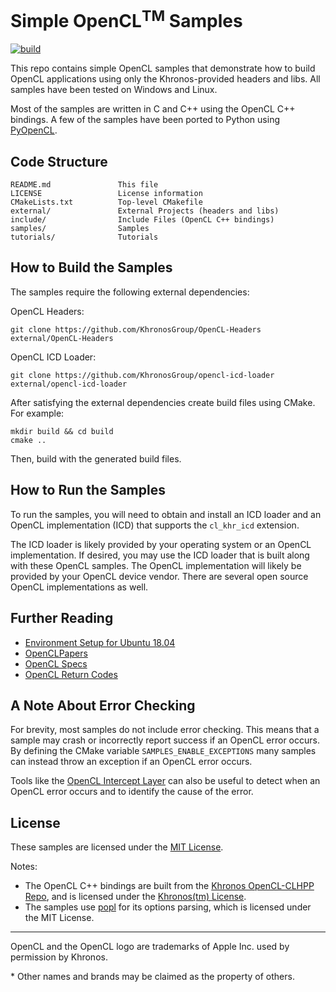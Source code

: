 # Simple OpenCL<sup>TM</sup> Samples

[![build](https://github.com/bashbaug/SimpleOpenCLSamples/workflows/build/badge.svg?branch=master)](https://github.com/bashbaug/SimpleOpenCLSamples/actions?query=workflow%3Abuild+branch%3Amaster)

This repo contains simple OpenCL samples that demonstrate how to build
OpenCL applications using only the Khronos-provided headers and libs.
All samples have been tested on Windows and Linux.

Most of the samples are written in C and C++ using the OpenCL C++ bindings.
A few of the samples have been ported to Python using [PyOpenCL](https://pypi.org/project/pyopencl/).


## Code Structure

```
README.md               This file
LICENSE                 License information
CMakeLists.txt          Top-level CMakefile
external/               External Projects (headers and libs)
include/                Include Files (OpenCL C++ bindings)
samples/                Samples
tutorials/              Tutorials
```

## How to Build the Samples

The samples require the following external dependencies:

OpenCL Headers:

    git clone https://github.com/KhronosGroup/OpenCL-Headers external/OpenCL-Headers

OpenCL ICD Loader:

    git clone https://github.com/KhronosGroup/opencl-icd-loader external/opencl-icd-loader

After satisfying the external dependencies create build files using CMake.  For example:

    mkdir build && cd build
    cmake ..

Then, build with the generated build files.

## How to Run the Samples

To run the samples, you will need to obtain and install an ICD loader and an 
OpenCL implementation (ICD) that supports the `cl_khr_icd` extension.

The ICD loader is likely provided by your operating system or an OpenCL
implementation.  If desired, you may use the ICD loader that is built along 
with these OpenCL samples.  The OpenCL implementation will likely be provided 
by your OpenCL device vendor.  There are several open source OpenCL
implementations as well.

## Further Reading

* [Environment Setup for Ubuntu 18.04](docs/env/ubuntu/18.04.md)
* [OpenCLPapers](https://github.com/bashbaug/OpenCLPapers)
* [OpenCL Specs](https://www.khronos.org/registry/OpenCL/specs/)
* [OpenCL Return Codes](https://streamhpc.com/blog/2013-04-28/opencl-error-codes/)

## A Note About Error Checking

For brevity, most samples do not include error checking. This means that a
sample may crash or incorrectly report success if an OpenCL error occurs. By
defining the CMake variable `SAMPLES_ENABLE_EXCEPTIONS` many samples can instead
throw an exception if an OpenCL error occurs.

Tools like the [OpenCL Intercept Layer](https://github.com/intel/opencl-intercept-layer)
can also be useful to detect when an OpenCL error occurs and to identify the
cause of the error.

## License

These samples are licensed under the [MIT License](LICENSE).

Notes:
* The OpenCL C++ bindings are built from the
[Khronos OpenCL-CLHPP Repo](https://github.com/KhronosGroup/OpenCL-CLHPP),
and is licensed under the
[Khronos(tm) License](https://github.com/KhronosGroup/OpenCL-CLHPP/blob/master/LICENSE.txt).
* The samples use [popl](https://github.com/badaix/popl) for its options
parsing, which is licensed under the MIT License.

---
OpenCL and the OpenCL logo are trademarks of Apple Inc. used by permission by Khronos.

\* Other names and brands may be claimed as the property of others.